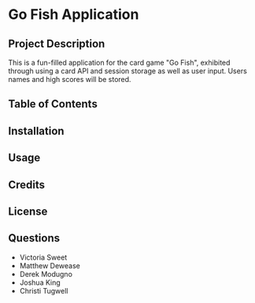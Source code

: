# Go Fish Application

## Project Description
This is a fun-filled application for the card game "Go Fish", exhibited through using a card API and session storage as well as user input. Users names and high scores will be stored.

## Table of Contents

## Installation

## Usage 

## Credits

## License

## Questions 
- Victoria Sweet
- Matthew Dewease
- Derek Modugno
- Joshua King
- Christi Tugwell




